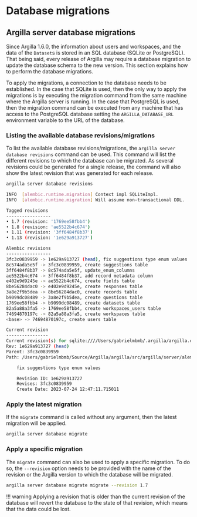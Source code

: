 # Database migrations

## Argilla server database migrations

Since Argilla 1.6.0, the information about users and workspaces, and the data of the `Dataset`s is stored in an SQL database (SQLite or PostgreSQL). That being said,
every release of Argilla may require a database migration to update the database schema to the new version. This section explains how to perform the database migrations.

To apply the migrations, a connection to the database needs to be established. In the case that SQLite is used, then the only way to apply the migrations is by
executing the migration command from the same machine where the Argilla server is running. In the case that PostgreSQL is used, then the migration command can be executed
from any machine that has access to the PostgreSQL database setting the `ARGILLA_DATABASE_URL` environment variable to the URL of the database.

### Listing the available database revisions/migrations

To list the available database revisions/migrations, the `argilla server database revisions` command can be used. This command will list the different revisions to which
the database can be migrated. As several revisions could be generated for a single release, the command will also show the latest revision that was generated for each release.

```bash
argilla server database revisions
```

```bash
INFO  [alembic.runtime.migration] Context impl SQLiteImpl.
INFO  [alembic.runtime.migration] Will assume non-transactional DDL.

Tagged revisions
-----------------
• 1.7 (revision: '1769ee58fbb4')
• 1.8 (revision: 'ae5522b4c674')
• 1.11 (revision: '3ff6484f8b37')
• 1.13 (revision: '1e629a913727')

Alembic revisions
-----------------
3fc3c0839959 -> 1e629a913727 (head), fix suggestions type enum values
8c574ada5e5f -> 3fc3c0839959, create suggestions table
3ff6484f8b37 -> 8c574ada5e5f, update_enum_columns
ae5522b4c674 -> 3ff6484f8b37, add record metadata column
e402e9d9245e -> ae5522b4c674, create fields table
8be56284dac0 -> e402e9d9245e, create responses table
3a8e2f9b5dea -> 8be56284dac0, create records table
b9099dc08489 -> 3a8e2f9b5dea, create questions table
1769ee58fbb4 -> b9099dc08489, create datasets table
82a5a88a3fa5 -> 1769ee58fbb4, create workspaces_users table
74694870197c -> 82a5a88a3fa5, create workspaces table
<base> -> 74694870197c, create users table

Current revision
----------------
Current revision(s) for sqlite:////Users/gabrielmbmb/.argilla/argilla.db?check_same_thread=False:
Rev: 1e629a913727 (head)
Parent: 3fc3c0839959
Path: /Users/gabrielmbmb/Source/Argilla/argilla/src/argilla/server/alembic/versions/1e629a913727_fix_suggestions_type_enum_values.py

    fix suggestions type enum values

    Revision ID: 1e629a913727
    Revises: 3fc3c0839959
    Create Date: 2023-07-24 12:47:11.715011
```

### Apply the latest migration

If the `migrate` command is called without any argument, then the latest migration will be applied.

```bash
argilla server database migrate
```

### Apply a specific migration

The `migrate` command can also be used to apply a specific migration. To do so, the `--revision` option needs to be provided with the name of the revision or the Argilla
version to which the database will be migrated.

```bash
argilla server database migrate migrate --revision 1.7
```

!!! warning
    Applying a revision that is older than the current revision of the database will revert the database to the state of that revision, which means that the data could be lost.
